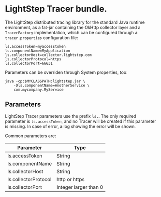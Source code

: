 # LightStep Tracer bundle.

The LightStep distributed tracing library for the standard Java runtime environment, as a fat-jar containing the
OkHttp collector layer and a `TracerFactory` implementation, which can be configured through a `tracer.properties`
configuration file:

```properties
ls.accessToken=myaccesstoken
ls.componentName=MyApplication
ls.collectorHost=collector.lightstep.com
ls.collectorProtocol=https
ls.collectorPort=66631
``` 

Parameters can be overriden through System properties, too:

```
java -cp:$MYCLASSPATH:lightstep.jar \
	-Dls.componentName=AnotherService \
	com.mycompany.MyService
```

## Parameters

LightStep Tracer parameters use the prefix `ls.`. The only required parameter is `ls.accessToken`, and no Tracer will be created if this parameter is missing. In case of error, a log showing the error will be shown.

Common parameters are:

|Parameter | Type|
|----------|-----|
|ls.accessToken | String|
|ls.componentName | String|
|ls.collectorHost | String|
|ls.collectorProtocol | http or https|
|ls.collectorPort | Integer larger than 0|
